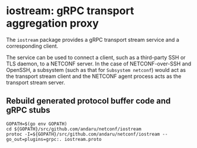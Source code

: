# iostream: gRPC transport aggregation proxy #

The `iostream` package provides a gRPC transport stream service and a corresponding client.

The service can be used to connect a client, such as a third-party SSH
or TLS daemon, to a NETCONF server. In the case of NETCONF-over-SSH
and OpenSSH, a subsystem (such as that for `Subsystem netconf`) would
act as the transport stream client and the NETCONF agent process acts
as the transport stream server.

## Rebuild generated protocol buffer code and gRPC stubs ##

```
GOPATH=$(go env GOPATH)
cd ${GOPATH}/src/github.com/andaru/netconf/iostream
protoc -I=${GOPATH}/src/github.com/andaru/netconf/iostream --go_out=plugins=grpc:. iostream.proto
```

